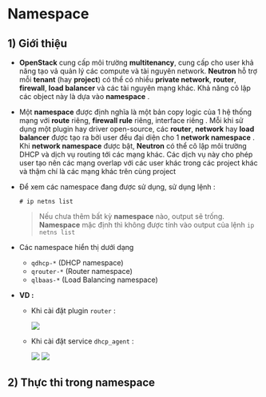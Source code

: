# Namespace
## **1) Giới thiệu**
- **OpenStack** cung cấp môi trường **multitenancy**, cung cấp cho user khả năng tạo vả quản lý các compute và tài nguyên network. **Neutron** hỗ trợ mỗi **tenant** (hay **project**) có thể có nhiều **private network**, **router**, **firewall**, **load balancer** và các tài nguyên mạng khác. Khả năng cô lập các object này là dựa vào **namespace** .
- Một **namespace** được định nghĩa là một bản copy logic của 1 hệ thống mạng với **route** riêng, **firewall rule** riêng, interface riêng . Mỗi khi sử dụng một plugin hay driver open-source, các **router**, **network** hay **load balancer** được tạo ra bởi user đều đại diện cho 1 **network namespace** . Khi **network namespace** được bật, **Neutron** có thể cô lập môi trường DHCP và dịch vụ routing tới các mạng khác. Các dịch vụ này cho phép user tạo nên các mạng overlap với các user khác trong các project khác và thậm chí là các mạng khác trên cùng project
- Để xem các namespace đang được sử dụng, sử dụng lệnh :
    ```
    # ip netns list
    ```
    > Nếu chưa thêm bất kỳ **namespace** nào, output sẽ trống. **Namespace** mặc định thì không được tính vào output của lệnh `ip netns list`

- Các namespace hiển thị dưới dạng
    - `qdhcp-*` (DHCP namespace)
    - `qrouter-*` (Router namespace)
    - `qlbaas-*` (Load Balancing namespace)
- **VD :**
    - Khi cài đặt plugin `router` :

        <img src=https://i.imgur.com/6nAxmjN.png>
    
    - Khi cài đặt service `dhcp_agent` :

        <img src=https://i.imgur.com/pYRDlRR.png>

        <img src=https://i.imgur.com/8Q81RzM.png>

## **2) Thực thi trong namespace**